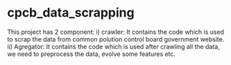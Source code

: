 # cpcb_data_scrapping

This project has 2 component:
i) crawler: It contains the code which is used to scrap the data from common polution control board government website.
ii) Agregator: It contains the code which is used after crawling all the data, we need to preprocess the data, evolve some features etc.
